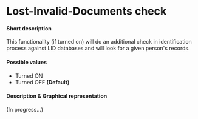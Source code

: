 # Lost-Invalid-Documents check

#### Short description
This functionality (if turned on) will do an additional check in identification process
against LID databases and will look for a given person's records.

#### Possible values
- Turned ON
- Turned OFF **(Default)**

#### Description & Graphical representation
(In progress...)